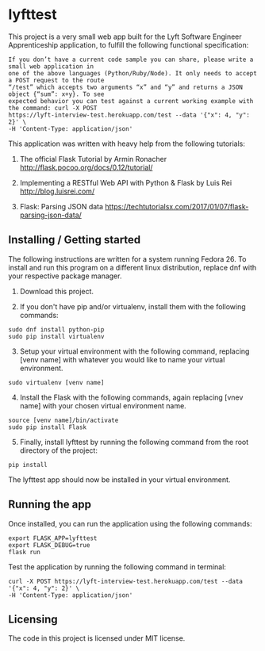 # lyfttest
This project is a very small web app built for the Lyft Software Engineer Apprenticeship application, to fulfill the following functional specification:

```
If you don’t have a current code sample you can share, please write a small web application in
one of the above languages (Python/Ruby/Node). It only needs to accept a POST request to the route
“/test” which accepts two arguments “x” and “y” and returns a JSON object {“sum”: x+y}. To see
expected behavior you can test against a current working example with the command: curl -X POST 
https://lyft-interview-test.herokuapp.com/test --data '{"x": 4, "y": 2}' \ 
-H 'Content-Type: application/json'
```

This application was written with heavy help from the following tutorials:
1. The official Flask Tutorial by Armin Ronacher
   http://flask.pocoo.org/docs/0.12/tutorial/

2. Implementing a RESTful Web API with Python & Flask by Luis Rei
   http://blog.luisrei.com/

3. Flask: Parsing JSON data
   https://techtutorialsx.com/2017/01/07/flask-parsing-json-data/   

## Installing / Getting started

The following instructions are written for a system running Fedora 26. To install and run this program on a different linux distribution, replace dnf with your respective package manager.

1. Download this project.

2. If you don't have pip and/or virtualenv, install them with the following commands:
```shell
sudo dnf install python-pip
sudo pip install virtualenv
```
3. Setup your virtual environment with the following command, replacing [venv name] with whatever you would like to name your virtual environment.
```shell
sudo virtualenv [venv name]
```
4. Install the Flask with the following commands, again replacing [vnev name] with your chosen virtual environment name.
```shell
source [venv name]/bin/activate
sudo pip install Flask
```
5. Finally, install lyfttest by running the following command from the root directory of the project:
```shell
pip install
```

The lyfttest app should now be installed in your virtual environment.

## Running the app
Once installed, you can run the application using the following commands:
```shell
export FLASK_APP=lyfttest
export FLASK_DEBUG=true
flask run
```

Test the application by running the following command in terminal:
```shell
curl -X POST https://lyft-interview-test.herokuapp.com/test --data '{"x": 4, "y": 2}' \
-H 'Content-Type: application/json'
```

## Licensing

The code in this project is licensed under MIT license.
